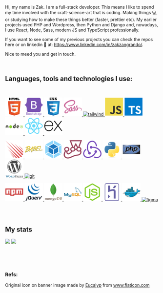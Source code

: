 Hi, my name is Zak. I am a full-stack developer. This means I like to spend my time involved with the craft-science-art that is coding. Making things 💻 or studying how to make these things better (faster, prettier etc). My earlier projects used PHP and Wordpress, then Python and Django and, nowadays, I use React, Node, Sass, modern JS and TypeScript professionally.

If you want to see some of my previous projects you can check the repos here or on linkedin 🔗 at: https://www.linkedin.com/in/zakzangrando/.

Nice to meed you and get in touch.

<br/>

## Languages, tools and technologies I use:</h3>

<br/>
<p align="left">
<a href="W3C HTML" target="_blank"> <img src="https://raw.githubusercontent.com/devicons/devicon/master/icons/html5/html5-original-wordmark.svg" alt="html5" width="60" height="60"/> </a>
<a href="Bootstrap" target="_blank"> <img src="https://raw.githubusercontent.com/devicons/devicon/master/icons/bootstrap/bootstrap-plain-wordmark.svg" alt="bootstrap" width="60" height="60"/> </a>
<a href="CSS Tutorial" target="_blank"> <img src="https://raw.githubusercontent.com/devicons/devicon/master/icons/css3/css3-original-wordmark.svg" alt="css3" width="60" height="60"/> </a>
<a href="Sass: Syntactically Awesome Style Sheets" target="_blank"> <img src="https://raw.githubusercontent.com/devicons/devicon/master/icons/sass/sass-original.svg" alt="sass" width="60" height="60"/> </a>
<a href="Tailwind CSS - Rapidly build modern websites without ever leaving your HTML." target="_blank"> <img src="https://www.vectorlogo.zone/logos/tailwindcss/tailwindcss-icon.svg" alt="tailwind" width="60" height="60"/> </a></a>
<a href="JavaScript | MDN" target="_blank"> <img src="https://raw.githubusercontent.com/devicons/devicon/master/icons/javascript/javascript-original.svg" alt="javascript"width="60" height="60"/> </a>
<a href="TypeScript" target="_blank"> <img src="https://raw.githubusercontent.com/devicons/devicon/master/icons/typescript/typescript-original.svg" alt="TypeScript" width="60" height="60"/> </a></a>
<a href="Node.js" target="_blank"> <img src="https://raw.githubusercontent.com/devicons/devicon/master/icons/nodejs/nodejs-original-wordmark.svg" alt="nodejs" width="60" height="60"/> </a>
<a href="React.js" target="_blank"> <img src="https://raw.githubusercontent.com/devicons/devicon/master/icons/react/react-original.svg" alt="react" width="60" height="60"/> </a>
<a href="Express.js" target="_blank"> <img src="https://raw.githubusercontent.com/devicons/devicon/master/icons/express/express-original.svg" alt="Express" width="60" height="60"/> </a>
</p>

<p>
<a href="Meteor JS" target="_blank"> <img src="https://raw.githubusercontent.com/devicons/devicon/master/icons/meteor/meteor-original.svg" alt="meteor" width="60" height="60"/>
<a href="Babel" target="_blank"> <img src="https://raw.githubusercontent.com/devicons/devicon/master/icons/babel/babel-original.svg" alt="babel" width="60" height="60"/>
<a href="WebPack" target="_blank"> <img src="https://raw.githubusercontent.com/devicons/devicon/master/icons/webpack/webpack-original.svg" alt="webpack" width="60" height="60"/>
<a href="Jest" target="_blank"> <img src="https://raw.githubusercontent.com/devicons/devicon/master/icons/jest/jest-plain.svg" alt="jest"width="60" height="60"/> </a>
<a href="Redux" target="_blank"> <img src="https://raw.githubusercontent.com/devicons/devicon/master/icons/redux/redux-original.svg" alt="redux"width="60" height="60"/> </a>
<a href="Python" target="_blank"> <img src="https://raw.githubusercontent.com/devicons/devicon/master/icons/python/python-original.svg" alt="python" width="60" height="60"/>
<a href="PHP: Hypertext Preprocessor" target="_blank"> <img src="https://raw.githubusercontent.com/devicons/devicon/master/icons/php/php-original.svg" alt="php" width="60" height="60"/>
<a href="PHP: Hypertext Preprocessor" target="_blank"> <img src="https://raw.githubusercontent.com/devicons/devicon/master/icons/wordpress/wordpress-original.svg" alt="php" width="60" height="60"/>
<a href="Git" target="_blank"> <img src="https://www.vectorlogo.zone/logos/git-scm/git-scm-icon.svg" alt="git"width="60" height="60"/> </a>
</p>
<p>
<a href="Npm" target="_blank"> <img src="https://raw.githubusercontent.com/devicons/devicon/master/icons/npm/npm-original-wordmark.svg" alt="npm" width="60" height="60"/> </a>
<a href="jquery" target="_blank"> <img src="https://raw.githubusercontent.com/devicons/devicon/master/icons/jquery/jquery-original-wordmark.svg" alt="jquery" width="60" height="60"/> </a>
<a href="The most popular database for modern apps" target="_blank"> <img src="https://raw.githubusercontent.com/devicons/devicon/master/icons/mongodb/mongodb-original-wordmark.svg" alt="mongodb" width="60" height="60"/> </a>
<a href="MySQL" target="_blank"> <img src="https://raw.githubusercontent.com/devicons/devicon/master/icons/mysql/mysql-original-wordmark.svg" alt="mysql" width="60" height="60"/> </a>
<a href="Node JS" target="_blank"> <img src="https://raw.githubusercontent.com/devicons/devicon/master/icons/nodejs/nodejs-original.svg" alt="node" width="60" height="60"/> </a>
</a>
<a href="Heroku" target="_blank"> <img src="https://raw.githubusercontent.com/devicons/devicon/master/icons/heroku/heroku-original.svg" alt="heroku" width="60" height="60"/> </a>
<a href="Docker" target="_blank"> <img src="https://raw.githubusercontent.com/devicons/devicon/master/icons/docker/docker-original.svg" alt="docker" width="60" height="60"/>
<a href="Figma: the collaborative interface design tool." target="_blank"> <img src="https://www.vectorlogo.zone/logos/figma/figma-icon.svg" alt="figma" width="60" height="60"/> </a>
</p>

<br/><br/>

## My stats

<img height="180em" src="https://github-readme-stats.vercel.app/api?username=zakzc&show_icons=true&hide_border=true&&count_private=true&include_all_commits=true" /> <img height="180em" src="https://github-readme-stats.vercel.app/api/top-langs/?username=zakzc&exclude_repo=KNN-Image-Classification&show_icons=true&hide_border=true&layout=compact&langs_count=8"/>

<br/><br/><br/>

### Refs:

Original icon on banner image made by <a href="https://www.flaticon.com/authors/eucalyp" title="Eucalyp">Eucalyp</a> from <a href="https://www.flaticon.com/" title="flaticon">www.flaticon.com</a></div>
